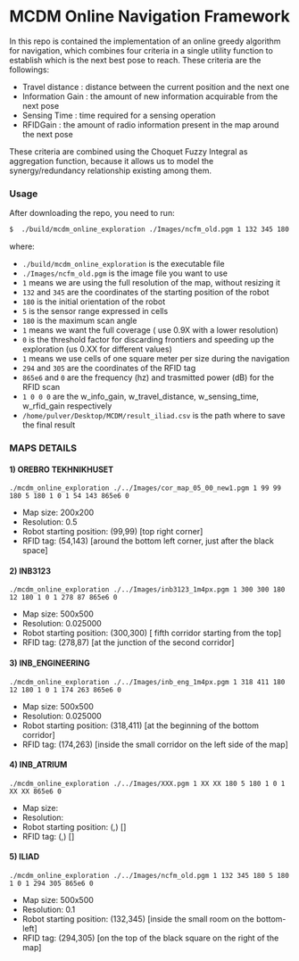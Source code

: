 # MCDM Online Navigation Framework
In this repo is contained the implementation of an online greedy algorithm for navigation, which combines four criteria in a single utility function to establish which is the next best pose to reach.
These criteria are the followings:
- Travel distance : distance between the current position and the next one
- Information Gain : the amount of new information acquirable from the next pose
- Sensing Time : time required for a sensing operation
- RFIDGain : the amount of radio information present in the map around the next pose

These criteria are combined using the Choquet Fuzzy Integral as aggregation function, because it allows us to model the synergy/redundancy relationship existing among them.


### Usage

After downloading the repo, you need to run:

```sh
$  ./build/mcdm_online_exploration ./Images/ncfm_old.pgm 1 132 345 180 5 180 1 0 1 294 305 865e6 0 1 0 0 0 /home/pulver/Desktop/MCDM/result_iliad.csv
```
where:
- `./build/mcdm_online_exploration` is the executable file
- `./Images/ncfm_old.pgm` is the image file you want to use
- `1` means we are using the full resolution of the map, without resizing it
- `132` and `345` are the coordinates of the starting position of the robot
- `180` is the initial orientation of the robot
- `5` is the sensor range expressed in cells
- `180` is the maximum scan angle
- `1` means we want the full coverage ( use 0.9X with a lower resolution)
- `0` is the threshold factor for discarding frontiers and speeding up the exploration (us 0.XX for different values)
- `1` means we use cells of one square meter per size during the navigation
- `294` and `305` are the coordinates of the RFID tag
- `865e6` and `0` are the frequency (hz) and trasmitted power (dB) for the RFID scan
- `1 0 0 0` are the w_info_gain, w_travel_distance, w_sensing_time, w_rfid_gain respectively
- `/home/pulver/Desktop/MCDM/result_iliad.csv` is the path where to save the final result

### MAPS DETAILS
#### 1) OREBRO TEKHNIKHUSET
`./mcdm_online_exploration ./../Images/cor_map_05_00_new1.pgm 1 99 99 180 5 180 1 0 1 54 143 865e6 0`
-   Map size: 200x200
-   Resolution: 0.5
-   Robot starting position: (99,99) \[top right corner]
-   RFID tag: (54,143) \[around the bottom left corner, just after the black space]


#### 2) INB3123
`./mcdm_online_exploration ./../Images/inb3123_1m4px.pgm 1 300 300 180 12 180 1 0 1 278 87 865e6 0`
-   Map size: 500x500
-   Resolution: 0.025000
-   Robot starting position: (300,300) \[ fifth corridor starting from the top]
-   RFID tag: (278,87) \[at the junction of the second corridor]


#### 3) INB_ENGINEERING
`./mcdm_online_exploration ./../Images/inb_eng_1m4px.pgm 1 318 411 180 12 180 1 0 1 174 263 865e6 0`
-   Map size: 500x500
-   Resolution: 0.025000
-   Robot starting position: (318,411) \[at the beginning of the bottom corridor]
-   RFID tag: (174,263) \[inside the small corridor on the left side of the map]


#### 4) INB_ATRIUM
`./mcdm_online_exploration ./../Images/XXX.pgm 1 XX XX 180 5 180 1 0 1 XX XX 865e6 0`
-   Map size:
-   Resolution:
-   Robot starting position: (,) \[]
-   RFID tag: (,) \[]


#### 5) ILIAD
`./mcdm_online_exploration ./../Images/ncfm_old.pgm 1 132 345 180 5 180 1 0 1 294 305 865e6 0`
-   Map size: 500x500
-   Resolution: 0.1
-   Robot starting position: (132,345) \[inside the small room on the bottom-left]
-   RFID tag: (294,305) \[on the top of the black square on the right of the map]

